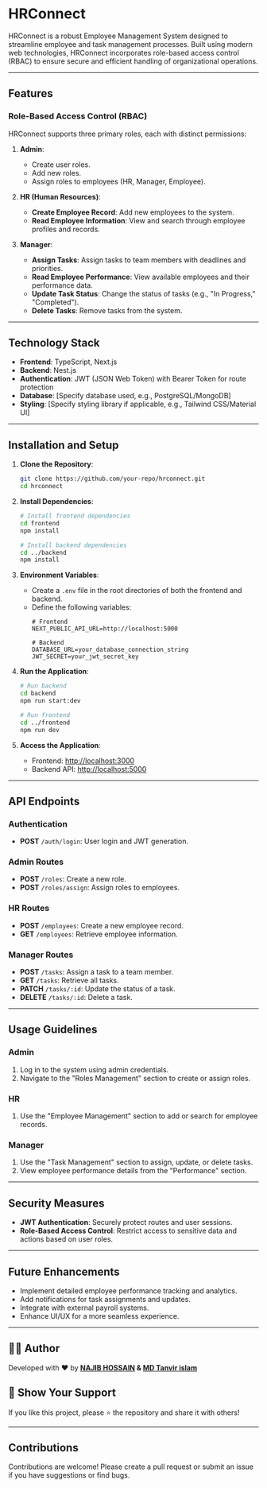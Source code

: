 # HRConnect

HRConnect is a robust Employee Management System designed to streamline employee and task management processes. Built using modern web technologies, HRConnect incorporates role-based access control (RBAC) to ensure secure and efficient handling of organizational operations.

---

## Features

### Role-Based Access Control (RBAC)
HRConnect supports three primary roles, each with distinct permissions:

1. **Admin**:
   - Create user roles.
   - Add new roles.
   - Assign roles to employees (HR, Manager, Employee).

2. **HR (Human Resources)**:
   - **Create Employee Record**: Add new employees to the system.
   - **Read Employee Information**: View and search through employee profiles and records.

3. **Manager**:
   - **Assign Tasks**: Assign tasks to team members with deadlines and priorities.
   - **Read Employee Performance**: View available employees and their performance data.
   - **Update Task Status**: Change the status of tasks (e.g., "In Progress," "Completed").
   - **Delete Tasks**: Remove tasks from the system.

---

## Technology Stack

- **Frontend**: TypeScript, Next.js
- **Backend**: Nest.js
- **Authentication**: JWT (JSON Web Token) with Bearer Token for route protection
- **Database**: [Specify database used, e.g., PostgreSQL/MongoDB]
- **Styling**: [Specify styling library if applicable, e.g., Tailwind CSS/Material UI]

---

## Installation and Setup

1. **Clone the Repository**:
   ```bash
   git clone https://github.com/your-repo/hrconnect.git
   cd hrconnect
   ```

2. **Install Dependencies**:
   ```bash
   # Install frontend dependencies
   cd frontend
   npm install

   # Install backend dependencies
   cd ../backend
   npm install
   ```

3. **Environment Variables**:
   - Create a `.env` file in the root directories of both the frontend and backend.
   - Define the following variables:
     ```env
     # Frontend
     NEXT_PUBLIC_API_URL=http://localhost:5000

     # Backend
     DATABASE_URL=your_database_connection_string
     JWT_SECRET=your_jwt_secret_key
     ```

4. **Run the Application**:
   ```bash
   # Run backend
   cd backend
   npm run start:dev

   # Run frontend
   cd ../frontend
   npm run dev
   ```

5. **Access the Application**:
   - Frontend: [http://localhost:3000](http://localhost:3000)
   - Backend API: [http://localhost:5000](http://localhost:5000)

---

## API Endpoints

### Authentication
- **POST** `/auth/login`: User login and JWT generation.

### Admin Routes
- **POST** `/roles`: Create a new role.
- **POST** `/roles/assign`: Assign roles to employees.

### HR Routes
- **POST** `/employees`: Create a new employee record.
- **GET** `/employees`: Retrieve employee information.

### Manager Routes
- **POST** `/tasks`: Assign a task to a team member.
- **GET** `/tasks`: Retrieve all tasks.
- **PATCH** `/tasks/:id`: Update the status of a task.
- **DELETE** `/tasks/:id`: Delete a task.

---

## Usage Guidelines

### Admin
1. Log in to the system using admin credentials.
2. Navigate to the "Roles Management" section to create or assign roles.

### HR
1. Use the "Employee Management" section to add or search for employee records.

### Manager
1. Use the "Task Management" section to assign, update, or delete tasks.
2. View employee performance details from the "Performance" section.

---

## Security Measures
- **JWT Authentication**: Securely protect routes and user sessions.
- **Role-Based Access Control**: Restrict access to sensitive data and actions based on user roles.

---

## Future Enhancements
- Implement detailed employee performance tracking and analytics.
- Add notifications for task assignments and updates.
- Integrate with external payroll systems.
- Enhance UI/UX for a more seamless experience.

---

## 🧑‍💻 Author

Developed with ❤️ by **[NAJIB HOSSAIN](https://github.com/NajibHossain49) & [MD Tanvir islam](https://github.com/mdtanvirisl)**  
 

## 🌟 Show Your Support

If you like this project, please ⭐ the repository and share it with others!

---

## Contributions
Contributions are welcome! Please create a pull request or submit an issue if you have suggestions or find bugs.



